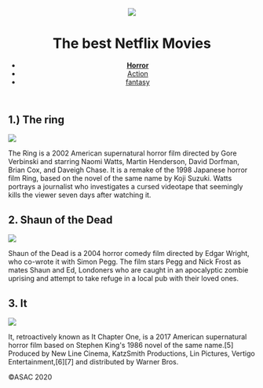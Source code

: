 <!DOCTYPE html>
<html>
<head>
    <link rel="stylesheet" href="style1.css">
    <title>The best Netflix Movies</title>
</head>
<body>
    <header>
        <div>
            <img
                src="https://cdn.vox-cdn.com/thumbor/lfpXTYMyJpDlMevYNh0PfJu3M6Q=/39x0:3111x2048/920x613/filters:focal(39x0:3111x2048):format(webp)/cdn.vox-cdn.com/uploads/chorus_image/image/49901753/netflixlogo.0.0.png">
            <h1>The best Netflix Movies</h1>
        </div>
        <nav>
            <ul>
                <li><a href="" class="you here"> <strong>Horror</strong> </a></li>
                <li><a href="">Action </a></li>
                <li><a href="">fantasy </a></li>
            </ul>
        </nav>
    </header>
    <main>
        <article>
            <section>
                <h2>1.) The ring </h2>
                <img src="https://www.technobuffalo.com/sites/technobuffalo.com/files/styles/mediumplus/public/wp/2017/02/the-ring-samara.jpg">
                <p>The Ring is a 2002 American supernatural horror film directed by Gore Verbinski and starring Naomi Watts, Martin Henderson, David Dorfman, Brian Cox, and Daveigh Chase. It is a remake of the 1998 Japanese horror film Ring, based on the novel of the same name by Koji Suzuki. Watts portrays a journalist who investigates a cursed videotape that seemingly kills the viewer seven days after watching it.
                </p>
            </section>
        </article>
        <article>
            <section>
                <h2>
                    2. Shaun of the Dead
                </h2>
                <img
                    src="https://upload.wikimedia.org/wikipedia/en/8/8d/Shaun_of_the_Dead_film_poster.jpg">
                <p>
                    Shaun of the Dead is a 2004 horror comedy film directed by Edgar Wright, who co-wrote it with Simon Pegg. The film stars Pegg and Nick Frost as mates Shaun and Ed, Londoners who are caught in an apocalyptic zombie uprising and attempt to take refuge in a local pub with their loved ones.
                </p>
            </section>
        </article>
        <article>
            <section>
                <h2>
                    3. It
                </h2>
                <img
                    src="https://upload.wikimedia.org/wikipedia/en/5/5a/It_%282017%29_poster.jpg">
                <p>
                    It, retroactively known as It Chapter One, is a 2017 American supernatural horror film based on Stephen King's 1986 novel of the same name.[5] Produced by New Line Cinema, KatzSmith Productions, Lin Pictures, Vertigo Entertainment,[6][7] and distributed by Warner Bros.
                </p>
            </section>
        </article>
    </main>
    <footer>
        <p>&copy;ASAC 2020</p>
    </footer>
</body>
</html>